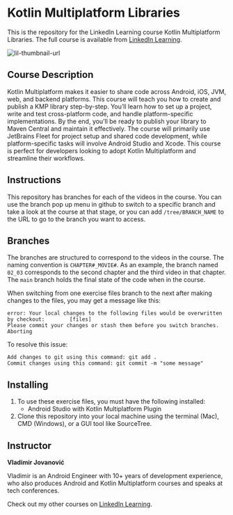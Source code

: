 # Kotlin Multiplatform Libraries
This is the repository for the LinkedIn Learning course Kotlin Multiplatform Libraries. The full course is available from [LinkedIn Learning][lil-course-url].

![lil-thumbnail-url]

## Course Description
Kotlin Multiplatform makes it easier to share code across Android, iOS, JVM, web, and backend platforms. This course will teach you how to create and publish a KMP library step-by-step. You’ll learn how to set up a project, write and test cross-platform code, and handle platform-specific implementations. By the end, you’ll be ready to publish your library to Maven Central and maintain it effectively. The course will primarily use JetBrains Fleet for project setup and shared code development, while platform-specific tasks will involve Android Studio and Xcode. This course is perfect for developers looking to adopt Kotlin Multiplatform and streamline their workflows.

## Instructions
This repository has branches for each of the videos in the course. You can use the branch pop up menu in github to switch to a specific branch and take a look at the course at that stage, or you can add `/tree/BRANCH_NAME` to the URL to go to the branch you want to access.

## Branches
The branches are structured to correspond to the videos in the course. The naming convention is `CHAPTER#_MOVIE#`. As an example, the branch named `02_03` corresponds to the second chapter and the third video in that chapter. 
The `main` branch holds the final state of the code when in the course.

When switching from one exercise files branch to the next after making changes to the files, you may get a message like this:

    error: Your local changes to the following files would be overwritten by checkout:        [files]
    Please commit your changes or stash them before you switch branches.
    Aborting

To resolve this issue:
	
    Add changes to git using this command: git add .
	Commit changes using this command: git commit -m "some message"

## Installing
1. To use these exercise files, you must have the following installed:
	- Android Studio with Kotlin Multiplatform Plugin
2. Clone this repository into your local machine using the terminal (Mac), CMD (Windows), or a GUI tool like SourceTree.

## Instructor

**Vladimir Jovanović**

Vladimir is an Android Engineer with 10+ years of development experience, who also produces Android and Kotlin Multiplatform courses and speaks at tech conferences.

Check out my other courses on [LinkedIn Learning](https://www.linkedin.com/learning/instructors/).


[0]: # (Replace these placeholder URLs with actual course URLs)

[lil-course-url]: https://www.linkedin.com/learning/kotlin-multiplatform-libraries
[lil-thumbnail-url]: https://media.licdn.com/dms/image/v2/D4E0DAQHydnVO7gG65w/learning-public-crop_675_1200/B4EZigXURSHIAg-/0/1755037123965?e=2147483647&v=beta&t=VXRAkZ5iPhgUdsWjdIVEXDbCP3MJ6nwBaEAiRT6ZlPQ

